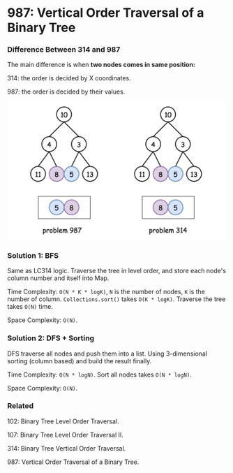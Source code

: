 # 987: Vertical Order Traversal of a Binary Tree

### Difference Between 314 and 987
The main difference is when **two nodes comes in same position:**

314: the order is decided by X coordinates.

987: the order is decided by their values.

![chart](LC987.png)

### Solution 1: BFS
Same as LC314 logic. Traverse the tree in level order, and store each node's column number and itself into Map.

Time Complexity: `O(N * K * logK)`, `N` is the number of nodes, `K` is the number of column. `Collections.sort()` takes `O(K * logK)`. Traverse the tree takes `O(N)` time.

Space  Complexity: `O(N)`.

### Solution 2: DFS + Sorting
DFS traverse all nodes and push them into a list. Using 3-dimensional sorting (column based) and build the result finally.

Time Complexity: `O(N * logN)`. Sort all nodes takes `O(N * logN)`.

Space  Complexity: `O(N)`.

### Related
102: Binary Tree Level Order Traversal.

107: Binary Tree Level Order Traversal II.

314: Binary Tree Vertical Order Traversal.

987: Vertical Order Traversal of a Binary Tree.